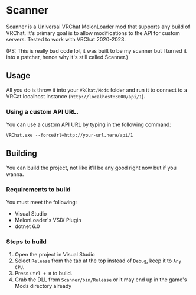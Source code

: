 # Scanner
Scanner is a Universal VRChat MelonLoader mod that supports any build of VRChat. It's primary goal is to allow modifications to the API for custom servers.
Tested to work with VRChat 2020-2023.

(PS: This is really bad code lol, it was built to be my scanner but I turned it into a patcher, hence why it's still called Scanner.)

## Usage
All you do is throw it into your `VRChat/Mods` folder and run it to connect to a VRCat localhost instance (`http://localhost:3000/api/1`).

### Using a custom API URL.
You can use a custom API URL by typing in the following command:
```
VRChat.exe --forceUrl=http://your-url.here/api/1
```

## Building
You can build the project, not like it'll be any good right now but if you wanna.

### Requirements to build
You must meet the following:
- Visual Studio
- MelonLoader's VSIX Plugin
- dotnet 6.0

### Steps to build
1. Open the project in Visual Studio
2. Select `Release` from the tab at the top instead of `Debug`, keep it to `Any CPU`.
3. Press `Ctrl + B` to build.
4. Grab the DLL from `Scanner/bin/Release` or it may end up in the game's Mods directory already